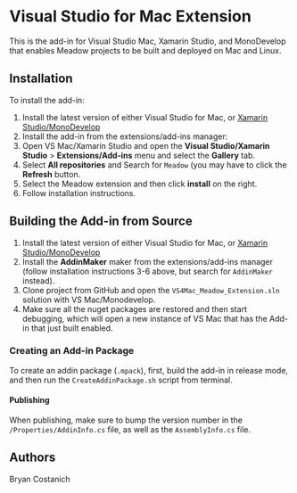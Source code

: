 # Visual Studio for Mac Extension

This is the add-in for Visual Studio Mac, Xamarin Studio, and MonoDevelop that enables Meadow projects to be built and deployed on Mac and Linux. 

## Installation 

To install the add-in:

 1. Install the latest version of either Visual Studio for Mac, or [Xamarin Studio/MonoDevelop](http://www.monodevelop.com/download/)
 2. Install the add-in from the extensions/add-ins manager:
 3. Open VS Mac/Xamarin Studio and open the **Visual Studio/Xamarin Studio** > **Extensions/Add-ins** menu and select the **Gallery** tab.
 4. Select **All repositories** and Search for `Meadow` (you may have to click the **Refresh** button.
 5. Select the Meadow extension and then click **install** on the right.
 6. Follow installation instructions.


## Building the Add-in from Source

 1. Install the latest version of either Visual Studio for Mac, or [Xamarin Studio/MonoDevelop](http://www.monodevelop.com/download/)
 2. Install the **AddinMaker** maker from the extensions/add-ins manager (follow installation instructions 3-6 above, but search for `AddinMaker` instead).
 3. Clone project from GitHub and open the `VS4Mac_Meadow_Extension.sln` solution with VS Mac/Monodevelop.
 4. Make sure all the nuget packages are restored and then start debugging, which will open a new instance of VS Mac that has the Add-in that just built enabled.

### Creating an Add-in Package

To create an addin package (`.mpack`), first, build the add-in in release mode, and then run the `CreateAddinPackage.sh` script from terminal.

#### Publishing

When publishing, make sure to bump the version number in the `/Properties/AddinInfo.cs` file, as well as the `AssemblyInfo.cs` file.

## Authors

Bryan Costanich